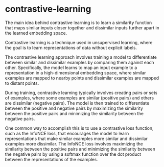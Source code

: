 # contrastive-learning

The main idea behind contrastive learning is to learn a similarity function that maps similar inputs closer together and dissimilar inputs further apart in the learned embedding space.


Contrastive learning is a technique used in unsupervised learning, where the goal is to learn representations of data without explicit labels.

The contrastive learning approach involves training a model to differentiate between similar and dissimilar examples by comparing them against each other. 
Specifically, the model learns to map an input example to a representation in a high-dimensional embedding space, where similar examples are mapped to nearby points and dissimilar examples are mapped to distant points.

During training, contrastive learning typically involves creating pairs or sets of examples, where some examples are similar (positive pairs) and others are dissimilar (negative pairs). The model is then trained to differentiate between the positive and negative pairs by maximizing the similarity between the positive pairs and minimizing the similarity between the negative pairs.

One common way to accomplish this is to use a contrastive loss function, such as the InfoNCE loss, that encourages the model to learn representations that make similar examples more similar and dissimilar examples more dissimilar. The InfoNCE loss involves maximizing the similarity between the positive pairs and minimizing the similarity between the negative pairs by using a softmax function over the dot product between the representations of the examples.
